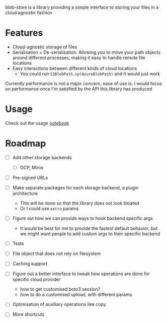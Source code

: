 blob-store is a library providing a simple interface to storing your files in a cloud agnostic fashion  

# Features
- Cloud-agnostic storage of files
- Serialisation + De-serialisation: Allowing you to move your path objects around different processes, making it easy to handle remote file locations
- Easy interactions between different kinds of cloud locations
  - You could run `S3BlobPath.cp(AzureBlobPath)` and it would just work

Currently performance is not a major concern, ease of use is. I would focus on performance once I'm satisfied by the API this library has produced

# Usage
Check out the usage [notebook](./docs/usage.ipynb)

# Roadmap

- [ ] Add other storage backends
  -  [ ] GCP, Minio
- [ ] Pre-signed URLs
- [ ] Make separate packages for each storage backend, a plugin architecture
  - This will be done so that the library does not look bloated
  - Or I could use `extra` params
- [ ] Figure out how we can provide ways to hook backend specific args
  - It would be best for me to provide the fastest default behavior, but we might want people to add custom args to their specific backend
- [ ] Tests
- [ ] File object that does not rely on filesystem
- [ ] Caching support
- [ ] Figure out a better interface to tweak how operations are done for specific cloud provider
  - how to get customised boto3 session?
  - how to do a customised upload, with different params
- [ ] Optimisation of auxiliary operations like copy
- [ ] More shortcuts

